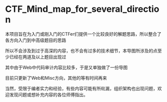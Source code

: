 ﻿# CTF_Mind_map_for_several_direction

本项目旨在为入门或刚入门的CTFer们提供一个比较良好的解题思路，所以整合了各方向入门到中高级题目的思路

所以不会涉及到过于高深的内容，也不会有过多的技术细节，本导图所涉及的点至少已经在两道及以上题目出现过

其中由于Web中代码审计内容比较多，于是又单独做了一份导图

目前只更新了Web和Misc方向，其他的等有时间再来

当然，受限于编者实力和经验，有些内容可能有所纰漏，组织架构也出现问题，欢迎发现问题或想补充内容的各位师傅指出。

